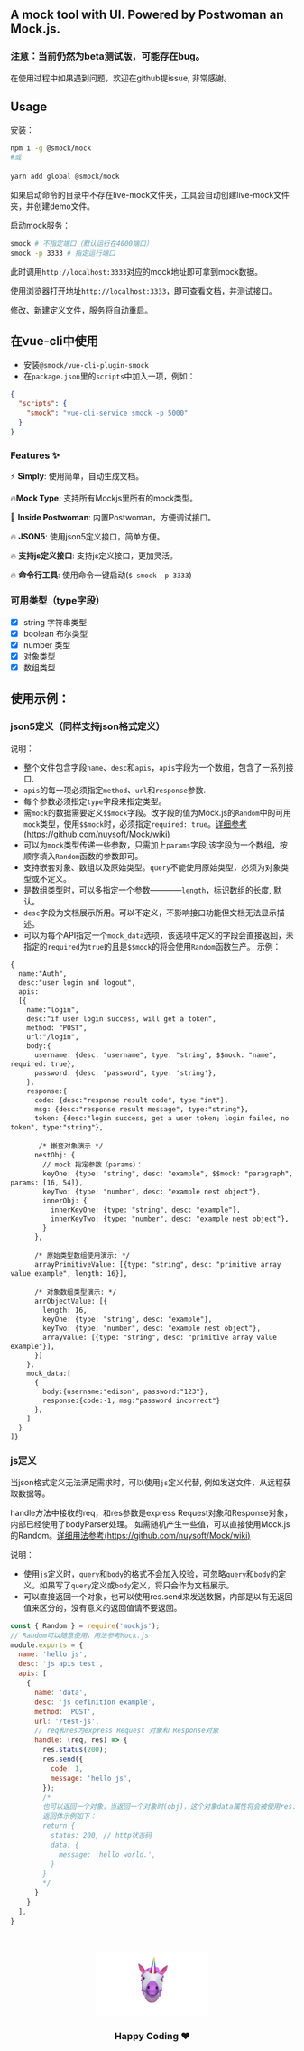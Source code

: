 A mock tool with UI. Powered by Postwoman an Mock.js.
---

### 注意：当前仍然为beta测试版，可能存在bug。
在使用过程中如果遇到问题，欢迎在github提issue, 非常感谢。

## Usage

安装：
```bash
npm i -g @smock/mock
#或

yarn add global @smock/mock
```

如果启动命令的目录中不存在live-mock文件夹，工具会自动创建live-mock文件夹，并创建demo文件。

启动mock服务：
```bash
smock # 不指定端口（默认运行在4000端口）
smock -p 3333 # 指定运行端口
```

此时调用`http://localhost:3333`对应的mock地址即可拿到mock数据。

使用浏览器打开地址`http://localhost:3333`，即可查看文档，并测试接口。

修改、新建定义文件，服务将自动重启。

## 在vue-cli中使用

- 安装`@smock/vue-cli-plugin-smock`
- 在`package.json`里的`scripts`中加入一项，例如：
```json
{
  "scripts": {
    "smock": "vue-cli-service smock -p 5000"
  } 
}
```

### Features ✨

⚡️ **Simply**: 使用简单，自动生成文档。

🔥**Mock Type:**
 支持所有Mockjs里所有的mock类型。

🌈 **Inside Postwoman**: 内置Postwoman，方便调试接口。

🔥 **JSON5**: 使用json5定义接口，简单方便。

🔥 **支持js定义接口**: 支持js定义接口，更加灵活。

🔥 **命令行工具**: 使用命令一键启动(`$ smock -p 3333`)

### 可用类型（type字段）

- [x] string 字符串类型
- [x] boolean 布尔类型
- [x] number 类型 
- [x] 对象类型
- [x] 数组类型

## 使用示例：

### json5定义（同样支持json格式定义）

说明：
- 整个文件包含字段`name`、`desc`和`apis`，`apis`字段为一个数组，包含了一系列接口.
- `apis`的每一项必须指定`method`、`url`和`response`参数.
- 每个参数必须指定`type`字段来指定类型。
- 需`mock`的数据需要定义`$$mock`字段。改字段的值为Mock.js的`Random`中的可用`mock`类型，使用`$$mock`时，必须指定`required: true`。[详细参考(https://github.com/nuysoft/Mock/wiki)](https://github.com/nuysoft/Mock/wiki)
- 可以为`mock`类型传递一些参数，只需加上`params`字段,该字段为一个数组，按顺序填入`Random`函数的参数即可。
- 支持嵌套对象、数组以及原始类型。`query`不能使用原始类型，必须为对象类型或不定义。
- 是数组类型时，可以多指定一个参数————`length`，标识数组的长度, 默认。
- `desc`字段为文档展示所用。可以不定义，不影响接口功能但文档无法显示描述。
- 可以为每个API指定一个`mock_data`选项，该选项中定义的字段会直接返回，未指定的`required`为`true`的且是`$$mock`的将会使用`Random`函数生产。
示例：

```json5
{
  name:"Auth",
  desc:"user login and logout",
  apis:
  [{
    name:"login",
    desc:"if user login success, will get a token",
    method: "POST",
    url:"/login",
    body:{
      username: {desc: "username", type: "string", $$mock: "name", required: true},
      password: {desc: "password", type: 'string'},
    },
    response:{
      code: {desc:"response result code", type:"int"},
      msg: {desc:"response result message", type:"string"},
      token: {desc:"login success, get a user token; login failed, no token", type:"string"},

       /* 嵌套对象演示 */
      nestObj: {
        // mock 指定参数（params）：
        keyOne: {type: "string", desc: "example", $$mock: "paragraph", params: [16, 54]},
        keyTwo: {type: "number", desc: "example nest object"},
        innerObj: {
          innerKeyOne: {type: "string", desc: "example"},
          innerKeyTwo: {type: "number", desc: "example nest object"},
        }
      },

      /* 原始类型数组使用演示: */
      arrayPrimitiveValue: [{type: "string", desc: "primitive array value example", length: 16}],

      /* 对象数组类型演示: */
      arrObjectValue: [{
        length: 16,
        keyOne: {type: "string", desc: "example"},
        keyTwo: {type: "number", desc: "example nest object"},
        arrayValue: [{type: "string", desc: "primitive array value example"}],
      }]
    },
    mock_data:[
      {
        body:{username:"edison", password:"123"},
        response:{code:-1, msg:"password incorrect"}
      },
    ]
  }
]}

```

### js定义

当json格式定义无法满足需求时，可以使用`js`定义代替, 例如发送文件，从远程获取数据等。

handle方法中接收的req，和res参数是express Request对象和Response对象，内部已经使用了bodyParser处理。
如需随机产生一些值，可以直接使用Mock.js的Random。[详细用法参考(https://github.com/nuysoft/Mock/wiki)](https://github.com/nuysoft/Mock/wiki)

说明：
- 使用`js`定义时，`query`和`body`的格式不会加入校验，可忽略`query`和`body`的定义。如果写了`query`定义或`body`定义，将只会作为文档展示。
- 可以直接返回一个对象，也可以使用res.send来发送数据，内部是以有无返回值来区分的，没有意义的返回值请不要返回。

```javascript
const { Random } = require('mockjs');
// Random可以随意使用，用法参考Mock.js
module.exports = {
  name: 'hello js',
  desc: 'js apis test',
  apis: [
    {
      name: 'data',
      desc: 'js definition example',
      method: 'POST',
      url: '/test-js',
      // req和res为express Request 对象和 Response对象
      handle: (req, res) => {
        res.status(200);
        res.send({
          code: 1,
          message: 'hello js',
        });
        /*
        也可以返回一个对象，当返回一个对象时(obj)，这个对象data属性将会被使用res.send()方法发送给前端.status属性当作状态码返回给前端。
        返回体示例如下：
        return {
          status: 200, // http状态码
          data: {
            message: 'hello world.',
          }
        }
        */
      }
    }
  ],
}
```

## 

<div align="center">
  <br>
  <a href="https://postwoman.io"><img src="https://raw.githubusercontent.com/liyasthomas/templates/master/assets/logo.gif" alt="Postwoman.io" width="200"></a>
  <br>
  <h3>Happy Coding ❤︎</h3>
</div>
